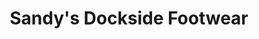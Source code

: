 ---
title: "Sandy's Dockside Footwear"
url: /fenwick-island/sandys-dockside-footwear/
shop: Schuhe
---